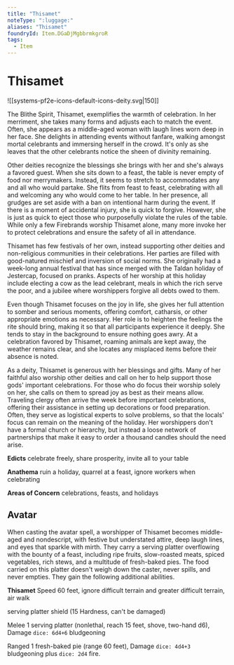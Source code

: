 ```yaml
---
title: "Thisamet"
noteType: ":luggage:"
aliases: "Thisamet"
foundryId: Item.DGaDjMgbbrmkgroR
tags:
  - Item
---
```


# Thisamet
![[systems-pf2e-icons-default-icons-deity.svg|150]]

The Blithe Spirit, Thisamet, exemplifies the warmth of celebration. In her merriment, she takes many forms and adjusts each to match the event. Often, she appears as a middle-aged woman with laugh lines worn deep in her face. She delights in attending events without fanfare, walking amongst mortal celebrants and immersing herself in the crowd. It's only as she leaves that the other celebrants notice the sheen of divinity remaining.

Other deities recognize the blessings she brings with her and she's always a favored guest. When she sits down to a feast, the table is never empty of food nor merrymakers. Instead, it seems to stretch to accommodates any and all who would partake. She flits from feast to feast, celebrating with all and welcoming any who would come to her table. In her presence, all grudges are set aside with a ban on intentional harm during the event. If there is a moment of accidental injury, she is quick to forgive. However, she is just as quick to eject those who purposefully violate the rules of the table. While only a few Firebrands worship Thisamet alone, many more invoke her to protect celebrations and ensure the safety of all in attendance.

Thisamet has few festivals of her own, instead supporting other deities and non-religious communities in their celebrations. Her parties are filled with good-natured mischief and inversion of social norms. She originally had a week-long annual festival that has since merged with the Taldan holiday of Jestercap, focused on pranks. Aspects of her worship at this holiday include electing a cow as the lead celebrant, meals in which the rich serve the poor, and a jubilee where worshippers forgive all debts owed to them.

Even though Thisamet focuses on the joy in life, she gives her full attention to somber and serious moments, offering comfort, catharsis, or other appropriate emotions as necessary. Her role is to heighten the feelings the rite should bring, making it so that all participants experience it deeply. She tends to stay in the background to ensure nothing goes awry. At a celebration favored by Thisamet, roaming animals are kept away, the weather remains clear, and she locates any misplaced items before their absence is noted.

As a deity, Thisamet is generous with her blessings and gifts. Many of her faithful also worship other deities and call on her to help support those gods' important celebrations. For those who do focus their worship solely on her, she calls on them to spread joy as best as their means allow. Traveling clergy often arrive the week before important celebrations, offering their assistance in setting up decorations or food preparation. Often, they serve as logistical experts to solve problems, so that the locals' focus can remain on the meaning of the holiday. Her worshippers don't have a formal church or hierarchy, but instead a loose network of partnerships that make it easy to order a thousand candles should the need arise.

**Edicts** celebrate freely, share prosperity, invite all to your table

**Anathema** ruin a holiday, quarrel at a feast, ignore workers when celebrating

**Areas of Concern** celebrations, feasts, and holidays

## Avatar

When casting the avatar spell, a worshipper of Thisamet becomes middle-aged and nondescript, with festive but understated attire, deep laugh lines, and eyes that sparkle with mirth. They carry a serving platter overflowing with the bounty of a feast, including ripe fruits, slow-roasted meats, spiced vegetables, rich stews, and a multitude of fresh-baked pies. The food carried on this platter doesn't weigh down the caster, never spills, and never empties. They gain the following additional abilities.

**Thisamet** Speed 60 feet, ignore difficult terrain and greater difficult terrain, air walk

serving platter shield (15 Hardness, can't be damaged)

Melee 1 serving platter (nonlethal, reach 15 feet, shove, two-hand d6), Damage `dice: 6d4+6` bludgeoning

Ranged 1 fresh-baked pie (range 60 feet), Damage `dice: 4d4+3` bludgeoning plus `dice: 2d4` fire. 

